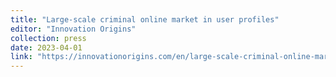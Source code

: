 ```yaml
---
title: "Large-scale criminal online market in user profiles"
editor: "Innovation Origins"
collection: press
date: 2023-04-01
link: "https://innovationorigins.com/en/large-scale-criminal-online-marketplace-in-user-profiles/"
---
```





